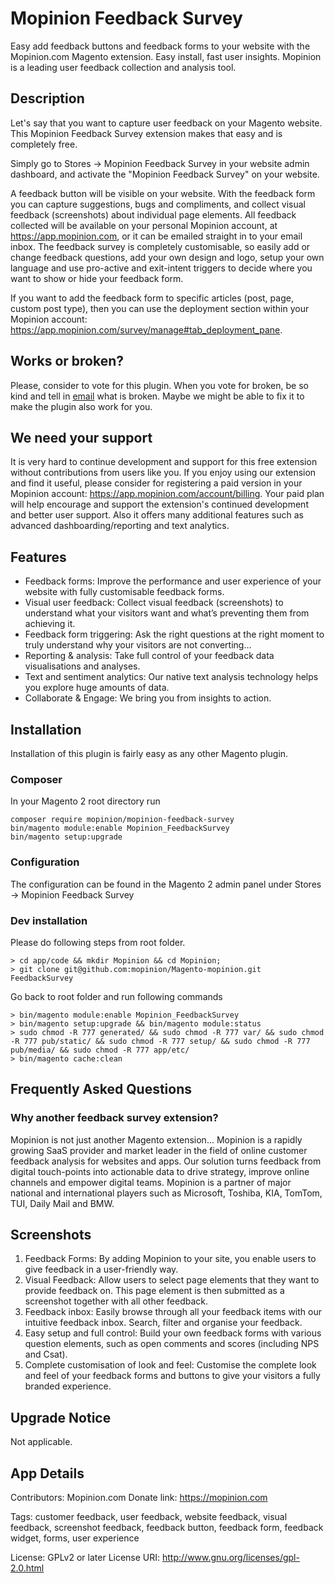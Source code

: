 # Mopinion Feedback Survey
Easy add feedback buttons and feedback forms to your website with the Mopinion.com Magento extension. Easy install, fast user insights. Mopinion is a leading user feedback collection and analysis tool.

## Description

Let's say that you want to capture user feedback on your Magento website. This Mopinion Feedback Survey extension makes that easy and is completely free.

Simply go to Stores &rarr; Mopinion Feedback Survey in your website admin dashboard, and activate the "Mopinion Feedback Survey" on your website.

A feedback button will be visible on your website. With the feedback form you can capture suggestions, bugs and compliments, and collect visual feedback (screenshots) about individual page elements. All feedback collected will be available on your personal Mopinion account, at https://app.mopinion.com, or it can be emailed straight in to your email inbox. The feedback survey is completely customisable, so easily add or change feedback questions, add your own design and logo, setup your own language and use pro-active and exit-intent triggers to decide where you want to show or hide your feedback form.

If you want to add the feedback form to specific  articles (post, page, custom post type), then you can use the deployment section within your Mopinion account: https://app.mopinion.com/survey/manage#tab_deployment_pane.

## Works or broken?

Please, consider to vote for this plugin. When you vote for broken, be so kind and tell in [email](support@mopinion.com) what is broken. Maybe we might be able to fix it to make the plugin also work for you.

## We need your support

It is very hard to continue development and support for this free extension without contributions from users like you. If you enjoy using our extension and find it useful, please consider for registering a paid version in your Mopinion account: https://app.mopinion.com/account/billing. Your paid plan will help encourage and support the extension's continued development and better user support. Also it offers many additional features such as advanced dashboarding/reporting and text analytics.

## Features

* Feedback forms: Improve the performance and user experience of your website with fully customisable feedback forms.
* Visual user feedback: Collect visual feedback (screenshots) to understand what your visitors want and what’s preventing them from achieving it.
* Feedback form triggering: Ask the right questions at the right moment to truly understand why your visitors are not converting…
* Reporting & analysis: Take full control of your feedback data visualisations and analyses.
* Text and sentiment analytics: Our native text analysis technology helps you explore huge amounts of data.
* Collaborate & Engage: We bring you from insights to action.


## Installation
Installation of this plugin is fairly easy as any other Magento plugin.

### Composer
In your Magento 2 root directory run
```
composer require mopinion/mopinion-feedback-survey
bin/magento module:enable Mopinion_FeedbackSurvey
bin/magento setup:upgrade
```
### Configuration
The configuration can be found in the Magento 2 admin panel under
Stores -> Mopinion Feedback Survey

### Dev installation
Please do following steps from root folder.

```
> cd app/code && mkdir Mopinion && cd Mopinion;
> git clone git@github.com:mopinion/Magento-mopinion.git FeedbackSurvey
```

Go back to root folder and run following commands
```
> bin/magento module:enable Mopinion_FeedbackSurvey
> bin/magento setup:upgrade && bin/magento module:status
> sudo chmod -R 777 generated/ && sudo chmod -R 777 var/ && sudo chmod -R 777 pub/static/ && sudo chmod -R 777 setup/ && sudo chmod -R 777 pub/media/ && sudo chmod -R 777 app/etc/
> bin/magento cache:clean
```

## Frequently Asked Questions

### Why another feedback survey extension?

Mopinion is not just another Magento extension... Mopinion is a rapidly growing SaaS provider and market leader in the field of online customer feedback analysis for websites and apps. Our solution turns feedback from digital touch-points into actionable data to drive strategy, improve online channels and empower digital teams. Mopinion is a partner of major national and international players such as Microsoft, Toshiba, KIA, TomTom, TUI, Daily Mail and BMW.

## Screenshots

1. Feedback Forms: By adding Mopinion to your site, you enable users to give feedback in a user-friendly way.
2. Visual Feedback: Allow users to select page elements that they want to provide feedback on. This page element is then submitted as a screenshot together with all other feedback.
3. Feedback inbox: Easily browse through all your feedback items with our intuitive feedback inbox. Search, filter and organise your feedback.
4. Easy setup and full control: Build your own feedback forms with various question elements, such as open comments and scores (including NPS and Csat).
5. Complete customisation of look and feel: Customise the complete look and feel of your feedback forms and buttons to give your visitors a fully branded experience.

## Upgrade Notice
Not applicable.

## App Details

Contributors: Mopinion.com
Donate link: https://mopinion.com

Tags: customer feedback, user feedback, website feedback, visual feedback, screenshot feedback, feedback button, feedback form, feedback widget, forms, user experience

License: GPLv2 or later
License URI: http://www.gnu.org/licenses/gpl-2.0.html
